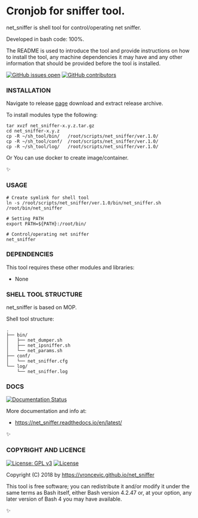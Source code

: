 # Cronjob for sniffer tool.

net_sniffer is shell tool for control/operating net sniffer.

Developed in bash code: 100%.

The README is used to introduce the tool and provide instructions on
how to install the tool, any machine dependencies it may have and any
other information that should be provided before the tool is installed.

[![GitHub issues open](https://img.shields.io/github/issues/vroncevic/net_sniffer.svg)](https://github.com/vroncevic/net_sniffer/issues)
 [![GitHub contributors](https://img.shields.io/github/contributors/vroncevic/net_sniffer.svg)](https://github.com/vroncevic/net_sniffer/graphs/contributors)

### INSTALLATION

Navigate to release [page](https://github.com/vroncevic/net_sniffer/releases) download and extract release archive.

To install modules type the following:

```
tar xvzf net_sniffer-x.y.z.tar.gz
cd net_sniffer-x.y.z
cp -R ~/sh_tool/bin/   /root/scripts/net_sniffer/ver.1.0/
cp -R ~/sh_tool/conf/  /root/scripts/net_sniffer/ver.1.0/
cp -R ~/sh_tool/log/   /root/scripts/net_sniffer/ver.1.0/
```

Or You can use docker to create image/container.

:sparkles:

### USAGE

```
# Create symlink for shell tool
ln -s /root/scripts/net_sniffer/ver.1.0/bin/net_sniffer.sh /root/bin/net_sniffer

# Setting PATH
export PATH=${PATH}:/root/bin/

# Control/operating net sniffer
net_sniffer
```

### DEPENDENCIES

This tool requires these other modules and libraries:

* None

### SHELL TOOL STRUCTURE

net_sniffer is based on MOP.

Shell tool structure:
```
.
├── bin/
│   ├── net_dumper.sh
│   ├── net_ipsniffer.sh
│   └── net_params.sh
├── conf/
│   └── net_sniffer.cfg
└── log/
    └── net_sniffer.log
```

### DOCS

[![Documentation Status](https://readthedocs.org/projects/net_sniffer/badge/?version=latest)](https://net_sniffer.readthedocs.io/projects/net_sniffer/en/latest/?badge=latest)

More documentation and info at:

* https://net_sniffer.readthedocs.io/en/latest/

:sparkles:

### COPYRIGHT AND LICENCE

[![License: GPL v3](https://img.shields.io/badge/License-GPLv3-blue.svg)](https://www.gnu.org/licenses/gpl-3.0) [![License](https://img.shields.io/badge/License-Apache%202.0-blue.svg)](https://opensource.org/licenses/Apache-2.0)

Copyright (C) 2018 by https://vroncevic.github.io/net_sniffer

This tool is free software; you can redistribute it and/or modify
it under the same terms as Bash itself, either Bash version 4.2.47 or,
at your option, any later version of Bash 4 you may have available.

:sparkles:

